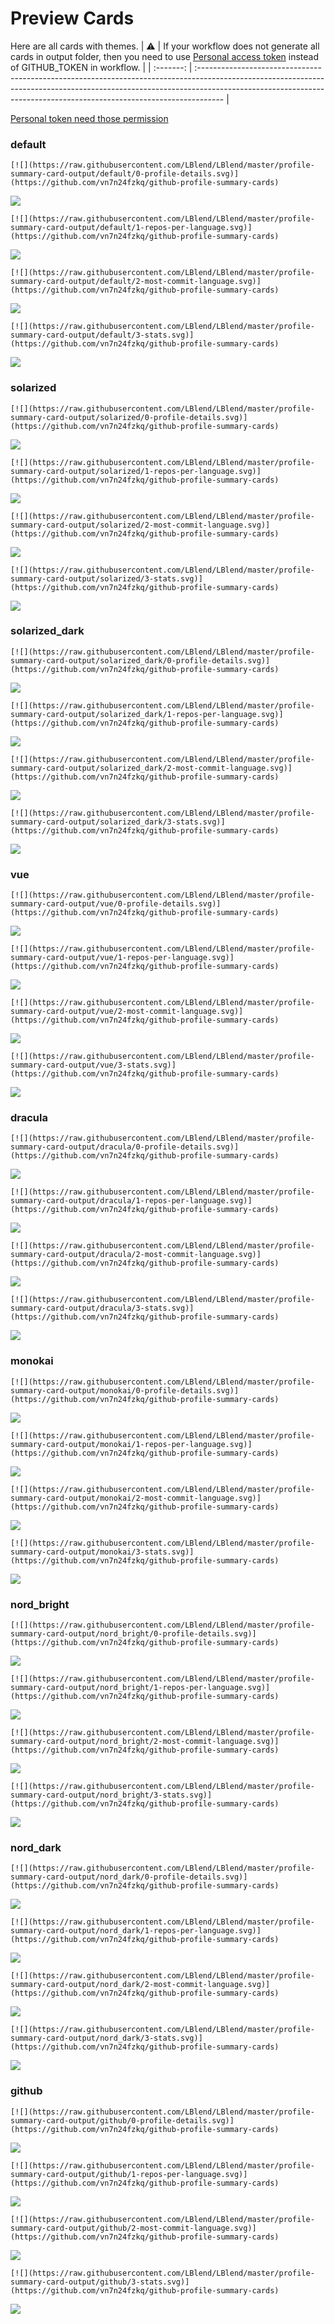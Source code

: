 
# Preview Cards

Here are all cards with themes.
| :warning: | If your workflow does not generate all cards in output folder, then you need to use [Personal access token](https://docs.github.com/en/actions/configuring-and-managing-workflows/creating-and-storing-encrypted-secrets) instead of GITHUB_TOKEN in workflow. |
| :-------: | :------------------------------------------------------------------------------------------------------------------------------------------------------------------------------------------------------------------------------------------------ |

[Personal token need those permission](https://github.com/vn7n24fzkq/github-profile-summary-cards/wiki/Personal-access-token-permissions)


### default


```
[![](https://raw.githubusercontent.com/LBlend/LBlend/master/profile-summary-card-output/default/0-profile-details.svg)](https://github.com/vn7n24fzkq/github-profile-summary-cards)
```
![](https://raw.githubusercontent.com/LBlend/LBlend/master/profile-summary-card-output/default/0-profile-details.svg)


```
[![](https://raw.githubusercontent.com/LBlend/LBlend/master/profile-summary-card-output/default/1-repos-per-language.svg)](https://github.com/vn7n24fzkq/github-profile-summary-cards)
```
![](https://raw.githubusercontent.com/LBlend/LBlend/master/profile-summary-card-output/default/1-repos-per-language.svg)


```
[![](https://raw.githubusercontent.com/LBlend/LBlend/master/profile-summary-card-output/default/2-most-commit-language.svg)](https://github.com/vn7n24fzkq/github-profile-summary-cards)
```
![](https://raw.githubusercontent.com/LBlend/LBlend/master/profile-summary-card-output/default/2-most-commit-language.svg)


```
[![](https://raw.githubusercontent.com/LBlend/LBlend/master/profile-summary-card-output/default/3-stats.svg)](https://github.com/vn7n24fzkq/github-profile-summary-cards)
```
![](https://raw.githubusercontent.com/LBlend/LBlend/master/profile-summary-card-output/default/3-stats.svg)


### solarized


```
[![](https://raw.githubusercontent.com/LBlend/LBlend/master/profile-summary-card-output/solarized/0-profile-details.svg)](https://github.com/vn7n24fzkq/github-profile-summary-cards)
```
![](https://raw.githubusercontent.com/LBlend/LBlend/master/profile-summary-card-output/solarized/0-profile-details.svg)


```
[![](https://raw.githubusercontent.com/LBlend/LBlend/master/profile-summary-card-output/solarized/1-repos-per-language.svg)](https://github.com/vn7n24fzkq/github-profile-summary-cards)
```
![](https://raw.githubusercontent.com/LBlend/LBlend/master/profile-summary-card-output/solarized/1-repos-per-language.svg)


```
[![](https://raw.githubusercontent.com/LBlend/LBlend/master/profile-summary-card-output/solarized/2-most-commit-language.svg)](https://github.com/vn7n24fzkq/github-profile-summary-cards)
```
![](https://raw.githubusercontent.com/LBlend/LBlend/master/profile-summary-card-output/solarized/2-most-commit-language.svg)


```
[![](https://raw.githubusercontent.com/LBlend/LBlend/master/profile-summary-card-output/solarized/3-stats.svg)](https://github.com/vn7n24fzkq/github-profile-summary-cards)
```
![](https://raw.githubusercontent.com/LBlend/LBlend/master/profile-summary-card-output/solarized/3-stats.svg)


### solarized_dark


```
[![](https://raw.githubusercontent.com/LBlend/LBlend/master/profile-summary-card-output/solarized_dark/0-profile-details.svg)](https://github.com/vn7n24fzkq/github-profile-summary-cards)
```
![](https://raw.githubusercontent.com/LBlend/LBlend/master/profile-summary-card-output/solarized_dark/0-profile-details.svg)


```
[![](https://raw.githubusercontent.com/LBlend/LBlend/master/profile-summary-card-output/solarized_dark/1-repos-per-language.svg)](https://github.com/vn7n24fzkq/github-profile-summary-cards)
```
![](https://raw.githubusercontent.com/LBlend/LBlend/master/profile-summary-card-output/solarized_dark/1-repos-per-language.svg)


```
[![](https://raw.githubusercontent.com/LBlend/LBlend/master/profile-summary-card-output/solarized_dark/2-most-commit-language.svg)](https://github.com/vn7n24fzkq/github-profile-summary-cards)
```
![](https://raw.githubusercontent.com/LBlend/LBlend/master/profile-summary-card-output/solarized_dark/2-most-commit-language.svg)


```
[![](https://raw.githubusercontent.com/LBlend/LBlend/master/profile-summary-card-output/solarized_dark/3-stats.svg)](https://github.com/vn7n24fzkq/github-profile-summary-cards)
```
![](https://raw.githubusercontent.com/LBlend/LBlend/master/profile-summary-card-output/solarized_dark/3-stats.svg)


### vue


```
[![](https://raw.githubusercontent.com/LBlend/LBlend/master/profile-summary-card-output/vue/0-profile-details.svg)](https://github.com/vn7n24fzkq/github-profile-summary-cards)
```
![](https://raw.githubusercontent.com/LBlend/LBlend/master/profile-summary-card-output/vue/0-profile-details.svg)


```
[![](https://raw.githubusercontent.com/LBlend/LBlend/master/profile-summary-card-output/vue/1-repos-per-language.svg)](https://github.com/vn7n24fzkq/github-profile-summary-cards)
```
![](https://raw.githubusercontent.com/LBlend/LBlend/master/profile-summary-card-output/vue/1-repos-per-language.svg)


```
[![](https://raw.githubusercontent.com/LBlend/LBlend/master/profile-summary-card-output/vue/2-most-commit-language.svg)](https://github.com/vn7n24fzkq/github-profile-summary-cards)
```
![](https://raw.githubusercontent.com/LBlend/LBlend/master/profile-summary-card-output/vue/2-most-commit-language.svg)


```
[![](https://raw.githubusercontent.com/LBlend/LBlend/master/profile-summary-card-output/vue/3-stats.svg)](https://github.com/vn7n24fzkq/github-profile-summary-cards)
```
![](https://raw.githubusercontent.com/LBlend/LBlend/master/profile-summary-card-output/vue/3-stats.svg)


### dracula


```
[![](https://raw.githubusercontent.com/LBlend/LBlend/master/profile-summary-card-output/dracula/0-profile-details.svg)](https://github.com/vn7n24fzkq/github-profile-summary-cards)
```
![](https://raw.githubusercontent.com/LBlend/LBlend/master/profile-summary-card-output/dracula/0-profile-details.svg)


```
[![](https://raw.githubusercontent.com/LBlend/LBlend/master/profile-summary-card-output/dracula/1-repos-per-language.svg)](https://github.com/vn7n24fzkq/github-profile-summary-cards)
```
![](https://raw.githubusercontent.com/LBlend/LBlend/master/profile-summary-card-output/dracula/1-repos-per-language.svg)


```
[![](https://raw.githubusercontent.com/LBlend/LBlend/master/profile-summary-card-output/dracula/2-most-commit-language.svg)](https://github.com/vn7n24fzkq/github-profile-summary-cards)
```
![](https://raw.githubusercontent.com/LBlend/LBlend/master/profile-summary-card-output/dracula/2-most-commit-language.svg)


```
[![](https://raw.githubusercontent.com/LBlend/LBlend/master/profile-summary-card-output/dracula/3-stats.svg)](https://github.com/vn7n24fzkq/github-profile-summary-cards)
```
![](https://raw.githubusercontent.com/LBlend/LBlend/master/profile-summary-card-output/dracula/3-stats.svg)


### monokai


```
[![](https://raw.githubusercontent.com/LBlend/LBlend/master/profile-summary-card-output/monokai/0-profile-details.svg)](https://github.com/vn7n24fzkq/github-profile-summary-cards)
```
![](https://raw.githubusercontent.com/LBlend/LBlend/master/profile-summary-card-output/monokai/0-profile-details.svg)


```
[![](https://raw.githubusercontent.com/LBlend/LBlend/master/profile-summary-card-output/monokai/1-repos-per-language.svg)](https://github.com/vn7n24fzkq/github-profile-summary-cards)
```
![](https://raw.githubusercontent.com/LBlend/LBlend/master/profile-summary-card-output/monokai/1-repos-per-language.svg)


```
[![](https://raw.githubusercontent.com/LBlend/LBlend/master/profile-summary-card-output/monokai/2-most-commit-language.svg)](https://github.com/vn7n24fzkq/github-profile-summary-cards)
```
![](https://raw.githubusercontent.com/LBlend/LBlend/master/profile-summary-card-output/monokai/2-most-commit-language.svg)


```
[![](https://raw.githubusercontent.com/LBlend/LBlend/master/profile-summary-card-output/monokai/3-stats.svg)](https://github.com/vn7n24fzkq/github-profile-summary-cards)
```
![](https://raw.githubusercontent.com/LBlend/LBlend/master/profile-summary-card-output/monokai/3-stats.svg)


### nord_bright


```
[![](https://raw.githubusercontent.com/LBlend/LBlend/master/profile-summary-card-output/nord_bright/0-profile-details.svg)](https://github.com/vn7n24fzkq/github-profile-summary-cards)
```
![](https://raw.githubusercontent.com/LBlend/LBlend/master/profile-summary-card-output/nord_bright/0-profile-details.svg)


```
[![](https://raw.githubusercontent.com/LBlend/LBlend/master/profile-summary-card-output/nord_bright/1-repos-per-language.svg)](https://github.com/vn7n24fzkq/github-profile-summary-cards)
```
![](https://raw.githubusercontent.com/LBlend/LBlend/master/profile-summary-card-output/nord_bright/1-repos-per-language.svg)


```
[![](https://raw.githubusercontent.com/LBlend/LBlend/master/profile-summary-card-output/nord_bright/2-most-commit-language.svg)](https://github.com/vn7n24fzkq/github-profile-summary-cards)
```
![](https://raw.githubusercontent.com/LBlend/LBlend/master/profile-summary-card-output/nord_bright/2-most-commit-language.svg)


```
[![](https://raw.githubusercontent.com/LBlend/LBlend/master/profile-summary-card-output/nord_bright/3-stats.svg)](https://github.com/vn7n24fzkq/github-profile-summary-cards)
```
![](https://raw.githubusercontent.com/LBlend/LBlend/master/profile-summary-card-output/nord_bright/3-stats.svg)


### nord_dark


```
[![](https://raw.githubusercontent.com/LBlend/LBlend/master/profile-summary-card-output/nord_dark/0-profile-details.svg)](https://github.com/vn7n24fzkq/github-profile-summary-cards)
```
![](https://raw.githubusercontent.com/LBlend/LBlend/master/profile-summary-card-output/nord_dark/0-profile-details.svg)


```
[![](https://raw.githubusercontent.com/LBlend/LBlend/master/profile-summary-card-output/nord_dark/1-repos-per-language.svg)](https://github.com/vn7n24fzkq/github-profile-summary-cards)
```
![](https://raw.githubusercontent.com/LBlend/LBlend/master/profile-summary-card-output/nord_dark/1-repos-per-language.svg)


```
[![](https://raw.githubusercontent.com/LBlend/LBlend/master/profile-summary-card-output/nord_dark/2-most-commit-language.svg)](https://github.com/vn7n24fzkq/github-profile-summary-cards)
```
![](https://raw.githubusercontent.com/LBlend/LBlend/master/profile-summary-card-output/nord_dark/2-most-commit-language.svg)


```
[![](https://raw.githubusercontent.com/LBlend/LBlend/master/profile-summary-card-output/nord_dark/3-stats.svg)](https://github.com/vn7n24fzkq/github-profile-summary-cards)
```
![](https://raw.githubusercontent.com/LBlend/LBlend/master/profile-summary-card-output/nord_dark/3-stats.svg)


### github


```
[![](https://raw.githubusercontent.com/LBlend/LBlend/master/profile-summary-card-output/github/0-profile-details.svg)](https://github.com/vn7n24fzkq/github-profile-summary-cards)
```
![](https://raw.githubusercontent.com/LBlend/LBlend/master/profile-summary-card-output/github/0-profile-details.svg)


```
[![](https://raw.githubusercontent.com/LBlend/LBlend/master/profile-summary-card-output/github/1-repos-per-language.svg)](https://github.com/vn7n24fzkq/github-profile-summary-cards)
```
![](https://raw.githubusercontent.com/LBlend/LBlend/master/profile-summary-card-output/github/1-repos-per-language.svg)


```
[![](https://raw.githubusercontent.com/LBlend/LBlend/master/profile-summary-card-output/github/2-most-commit-language.svg)](https://github.com/vn7n24fzkq/github-profile-summary-cards)
```
![](https://raw.githubusercontent.com/LBlend/LBlend/master/profile-summary-card-output/github/2-most-commit-language.svg)


```
[![](https://raw.githubusercontent.com/LBlend/LBlend/master/profile-summary-card-output/github/3-stats.svg)](https://github.com/vn7n24fzkq/github-profile-summary-cards)
```
![](https://raw.githubusercontent.com/LBlend/LBlend/master/profile-summary-card-output/github/3-stats.svg)

